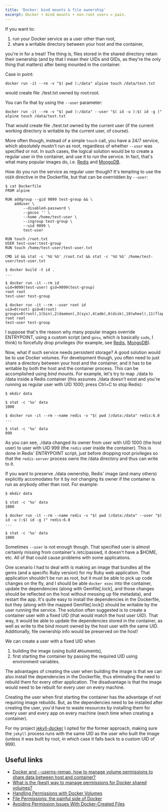 ```yaml
---
title: 'Docker: bind mounts & file ownership'
excerpt: Docker + bind mounts + non-root users = pain.
---
```

If you want to:

1. run your Docker service as a user other than root,
2. share a writable directory between your host and the container,

you're in for a treat!
The thing is, files stored in the shared directory retain their ownership (and
by that I mean their UIDs and GIDs, as they're the only thing that matters)
after being mounted in the container.

Case in point:

    docker run -it --rm -v "$( pwd ):/data" alpine touch /data/test.txt

would create file ./test.txt owned by root:root.

You can fix that by using the `--user` parameter:

    docker run -it --rm -v "$( pwd ):/data" --user "$( id -u ):$( id -g )" alpine touch /data/test.txt

That would create file ./test.txt owned by the current user (if the current
working directory is writable by the current user, of course).

More often though, instead of a simple `touch` call, you have a 24/7 service,
which absolutely mustn't run as root, regardless of whether `--user` was
specified or not.
In such cases, the logical solution would be to create a regular user in the
container, and use it to run the service.
In fact, that's what many popular images do, i.e. [Redis][Redis Dockerfile] and
[MongoDB][MongoDB Dockerfile].

[Redis Dockerfile]: https://github.com/docker-library/redis/blob/cc1b618d51eb5f6bf6e3a03c7842317b38dbd7f9/6.0/Dockerfile#L4
[MongoDB Dockerfile]: https://github.com/docker-library/mongo/blob/5cbf7be9a486932b7e472a39e432c9a444628465/4.2/Dockerfile#L4

How do you run the service as regular user though?
It's tempting to use the `USER` directive in the Dockerfile, but that can be
overridden by `--user`:

    $ cat Dockerfile
    FROM alpine
    
    RUN addgroup --gid 9099 test-group && \
        adduser \
            --disabled-password \
            --gecos '' \
            --home /home/test-user \
            --ingroup test-group \
            --uid 9099 \
            test-user
    
    RUN touch /root.txt
    USER test-user:test-group
    RUN touch /home/test-user/test-user.txt
    
    CMD id && stat -c '%U %G' /root.txt && stat -c '%U %G' /home/test-user/test-user.txt

    $ docker build -t id .
    ...

    $ docker run -it --rm id
    uid=9099(test-user) gid=9099(test-group)
    root root
    test-user test-group

    $ docker run -it --rm --user root id
    uid=0(root) gid=0(root) groups=0(root),1(bin),2(daemon),3(sys),4(adm),6(disk),10(wheel),11(floppy),20(dialout),26(tape),27(video)
    root root
    test-user test-group

I suppose that's the reason why many popular images override ENTRYPOINT, using
a custom script (and `gosu`, which is basically `sudo`, I think) to forcefully
drop privileges (for example, see [Redis][Redis entrypoint],
[MongoDB][MongoDB entrypoint]).

[Redis entrypoint]: https://github.com/docker-library/redis/blob/cc1b618d51eb5f6bf6e3a03c7842317b38dbd7f9/6.0/docker-entrypoint.sh#L11
[MongoDB entrypoint]: https://github.com/docker-library/mongo/blob/5cbf7be9a486932b7e472a39e432c9a444628465/4.2/docker-entrypoint.sh#L12

Now, what if such service needs persistent storage?
A good solution would be to use Docker volumes.
For development though, you often need to just share a directory between your
host and the container, and it has to be writable by both the host and the
container process.
This can be accomplished using _bind mounts_.
For example, let's try to map ./data to /data inside a Redis container (this
assumes ./data doesn't exist and you're running as regular user with UID 1000;
press Ctrl+C to stop Redis):

    $ mkdir data

    $ stat -c '%u' data
    1000

    $ docker run -it --rm --name redis -v "$( pwd )/data:/data" redis:6.0
    ...

    $ stat -c '%u' data
    999

As you can see, ./data changed its owner from user with UID 1000 (the host
user) to user with UID 999 (the `redis` user inside the container).
This is done in Redis' ENTRYPOINT script, just before dropping root privileges
so that the `redis-server` process owns the /data directory and thus can write
to it.

If you want to preserve ./data ownership, Redis' image (and many others)
explicitly accomodates for it by _not_ changing its owner if the container is
run as anybody other than root.
For example:

    $ mkdir data

    $ stat -c '%u' data
    1000

    $ docker run -it --rm --name redis -v "$( pwd )/data:/data" --user "$( id -u ):$( id -g )" redis:6.0
    ...

    $ stat -c '%u' data
    1000

Sometimes `--user` is not enough though.
That specified user is almost certainly missing from container's /etc/passwd,
it doesn't have a $HOME, etc.
All of that could cause problems with some applications.

One scenario I had to deal with is making an image that bundles all the gems
(and a specific Ruby version) for my Ruby web application.
That application shouldn't be run as root, but it must be able to pick up code
changes on the fly, and I should be able `docker exec` into the container,
update the dependencies (along with Gemfile[.lock], and those changes should be
reflected on the host without messing up file metadata), and restart the app.
It's quite easy to install the dependencies in the Dockerfile, but they (along
with the mapped Gemfile[.lock]) should be writable by the user running the
service.
The solution often suggested is to create a container user with a fixed UID
(that would match the host user UID).
That way, it would be able to update the dependencies stored in the container,
as well as write to the bind mount owned by the host user with the same UID.
Additionally, file ownership info would be preserved on the host!

We can create a user with a fixed UID when

1. building the image (using build `ARG`uments),
2. first starting the container by passing the required UID using environment
variables.

The advantages of creating the user when building the image is that we can also
install the dependencies in the Dockerfile, thus eliminating the need to
rebuild them for every other application.
The disadvantage is that the image would need to be rebuilt for every user on
every machine.

Creating the user when first starting the container has the advantage of not
requiring image rebuilds.
But, as the dependencies need to be installed after creating the user, you'd
have to waste resources by installing them for every user and every app on
every machine (each time when creating a container).

For my project [jekyll-docker] I opted for the former approach, making sure the
`jekyll` process runs with the same UID as the user who built the image (unless
it was built by root, in which case it falls back to a custom UID of 999).

[jekyll-docker]: https://github.com/egor-tensin/jekyll-docker

Useful links
------------

* [Docker and \-\-userns-remap, how to manage volume permissions to share data between host and container?](https://stackoverflow.com/q/35291520/514684)
* [What is the (best) way to manage permissions for Docker shared volumes?](https://stackoverflow.com/q/23544282/514684)
* [Handling Permissions with Docker Volumes](https://denibertovic.com/posts/handling-permissions-with-docker-volumes/)
* [File Permissions: the painful side of Docker](https://blog.gougousis.net/file-permissions-the-painful-side-of-docker/)
* [Avoiding Permission Issues With Docker-Created Files](https://vsupalov.com/docker-shared-permissions/)
